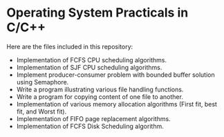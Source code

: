 # Operating System Practicals in C/C++

Here are the files included in this repository:

- Implementation of FCFS CPU scheduling algorithms.
- Implementation of SJF CPU scheduling algorithms.
- Implement producer-consumer problem with bounded buffer solution using Semaphore.
- Write a program illustrating various file handling functions.
- Write a program for copying content of one file to another.
- Implementation of various memory allocation algorithms (First fit, best fit, and Worst fit).
- Implementation of FIFO page replacement algorithms.
- Implementation of FCFS Disk Scheduling algorithm.